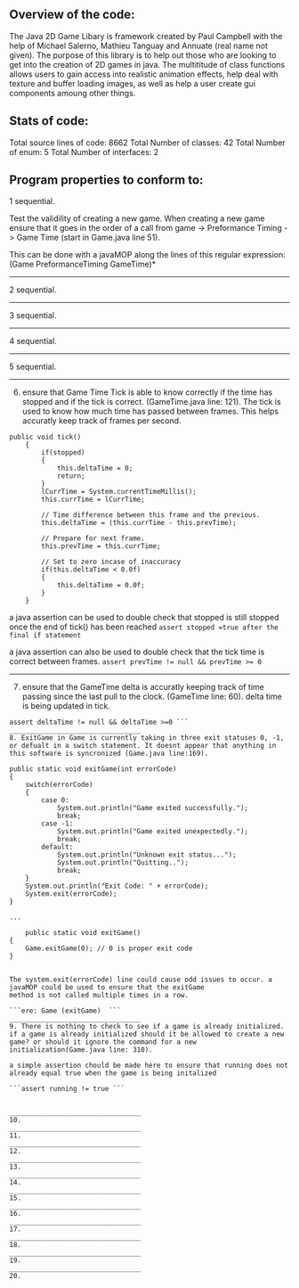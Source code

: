 
Overview of the code:
-----------------------------------

The Java 2D Game Libary is framework created by Paul Campbell with the help of Michael Salerno, Mathieu Tanguay and
Annuate (real name not given). The purpose of this library is to help out those who are looking to get into the creation
of 2D games in java. The multititude of class functions allows users to gain access into realistic animation effects, help 
deal with texture and buffer loading images, as well as help a user create gui components amoung other things. 


Stats of code:
-----------------------------------

 Total source lines of code: 8662
 Total Number of classes: 42
 Total Number of enum: 5
 Total Number of interfaces: 2


Program properties to conform to:
-----------------------------------

1 sequential.

Test the validility of creating a new game. When creating a new game ensure that it goes in the order of 
a call from game -> Preformance Timing -> Game Time (start in Game.java line 51).

This can be done with a javaMOP along the lines of this regular expression: (Game PreformanceTiming GameTime)*
_________________________________
2 sequential.
_________________________________
3 sequential.
_________________________________
4 sequential.
_________________________________
5 sequential.
_________________________________
6. ensure that Game Time Tick is able to know correctly if the time has stopped and if the tick is correct. (GameTime.java line: 121). The tick is used to know how much time has passed between frames. This helps accuratly keep track of frames per second. 


```
public void tick()
    {
        if(stopped)
        {
            this.deltaTime = 0;
            return;
        }
        lCurrTime = System.currentTimeMillis();
        this.currTime = lCurrTime;

        // Time difference between this frame and the previous.
        this.deltaTime = (this.currTime - this.prevTime);

        // Prepare for next frame.
        this.prevTime = this.currTime;

        // Set to zero incase of inaccuracy
        if(this.deltaTime < 0.0f)
        {
            this.deltaTime = 0.0f;
        }
    }
```

a java assertion can be used to double check that stopped is still stopped once the end of tick() has been reached
 ```assert stopped =true after the final if statement ```

a java assertion can also be used to double check that the tick time is correct between frames. 
 ```assert prevTime != null && prevTime >= 0  ```
_________________________________
7. ensure that the GameTime delta is accuratly keeping track of time passing since the last pull to the clock. (GameTime line: 60). delta time is being updated in tick.

 ```assert currTime > prevTime
assert deltaTime != null && deltaTime >=0 ```
_________________________________
8. ExitGame in Game is currently taking in three exit statuses 0, -1, or defualt in a switch statement. It doesnt appear that anything in this software is syncronized (Game.java line:169).

```
    public static void exitGame(int errorCode)
    {
        switch(errorCode)
        {
            case 0:
                System.out.println("Game exited successfully.");
                break;
            case -1:
                System.out.println("Game exited unexpectedly.");
                break;
            default:
                System.out.println("Unknown exit status...");
                System.out.println("Quitting..");
                break;  
        }
        System.out.println("Exit Code: " + errorCode);
        System.exit(errorCode);
    }
    
    ...
    
        public static void exitGame()
    {
        Game.exitGame(0); // 0 is proper exit code
    }
 ```

The system.exit(errorCode) line could cause odd issues to occur. a javaMOP could be used to ensure that the exitGame
method is not called multiple times in a row.

 ```ere: Game (exitGame)  ```
_________________________________
9. There is nothing to check to see if a game is already initialized. if a game is already initialized should it be allowed to create a new game? or should it ignore the command for a new initialization(Game.java line: 310).

a simple assertion chould be made here to ensure that running does not already equal true when the game is being initalized 

 ```assert running != true ```


_________________________________
10.
_________________________________
11.
_________________________________
12.
_________________________________
13.
_________________________________
14.
_________________________________
15.
_________________________________
16.
_________________________________
17.
_________________________________
18.
_________________________________
19.
_________________________________
20.
